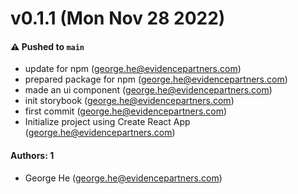 # v0.1.1 (Mon Nov 28 2022)

#### ⚠️ Pushed to `main`

- update for npm (george.he@evidencepartners.com)
- prepared package for npm (george.he@evidencepartners.com)
- made an ui component (george.he@evidencepartners.com)
- init storybook (george.he@evidencepartners.com)
- first commit (george.he@evidencepartners.com)
- Initialize project using Create React App (george.he@evidencepartners.com)

#### Authors: 1

- George He (george.he@evidencepartners.com)
